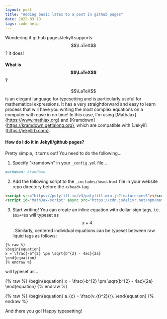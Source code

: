 ```yaml
---
layout: post
title: "Adding basic latex to a post in github pages"
date: 2022-03-19
tags: code help
---
```


Wondering if github pages/Jekyll supports $$\LaTeX$$? It does!

#### What is $$\LaTeX$$?

$$\LaTeX$$ is an elegant language for typesetting and is particularly useful for mathematical expressions. It has a very straightforward and easy to learn process that will have you writing the most complex equations on a computer with ease in no time! In this case, I'm using [MathJax]{https://www.mathjax.org} and [Kramdown]{https://kramdown.gettalong.org}, which are compatible with [Jekyll]{https://jekyllrb.com}.

#### How do I do it in Jekyll/github pages?

Pretty simple, it turns out! You need to do the following...

1. Specify "kramdown" in your `_config.yml` file...

```markdown
markdown: kramdown
```
2. Add the following script to the `_includes/head.html` file in your website repo directory before the `</head>` tag

```html
<script src="https://polyfill.io/v3/polyfill.min.js?features=es6"></script>
<script id="MathJax-script" async src="https://cdn.jsdelivr.net/npm/mathjax@3/es5/tex-mml-chtml.js"></script>
```

3. Start writing! You can create an inline equation with dollar-sign tags, i.e. `$$x+4$$` will typeset as $$x+4$$. Similarly, centered individual equations can be typeset between raw liquid tags as follows:

```
{% raw %}
\begin{equation}
x = \frac{-b^{2} \pm \sqrt{b^{2} - 4ac}{2a}
\end{equation}
{% endraw %}
```

will typeset as...

 {% raw %}
 \begin{equation}
  x = \frac{-b^{2} \pm \sqrt{b^{2} - 4ac}{2a}
 \end{equation}
 {% endraw %}
 
  {% raw %}
 \begin{equation}
  a_{c} = \frac{v_{t}^2}{r}.
 \end{equation}
 {% endraw %}


And there you go! Happy typesetting!
